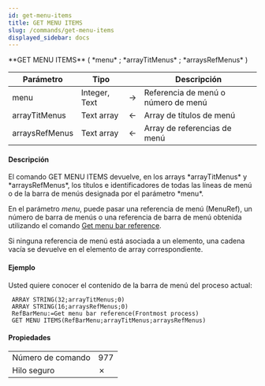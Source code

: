 ```yaml
---
id: get-menu-items
title: GET MENU ITEMS
slug: /commands/get-menu-items
displayed_sidebar: docs
---
```


<!--REF #_command_.GET MENU ITEMS.Syntax-->**GET MENU ITEMS** ( *menu* ; *arrayTitMenus* ; *arraysRefMenus* )<!-- END REF-->
<!--REF #_command_.GET MENU ITEMS.Params-->
| Parámetro | Tipo |  | Descripción |
| --- | --- | --- | --- |
| menu | Integer, Text | &#8594;  | Referencia de menú o número de menú |
| arrayTitMenus | Text array | &#8592; | Array de títulos de menú |
| arraysRefMenus | Text array | &#8592; | Array de referencias de menú |

<!-- END REF-->

#### Descripción 

<!--REF #_command_.GET MENU ITEMS.Summary-->El comando GET MENU ITEMS devuelve, en los arrays *arrayTitMenus* y *arraysRefMenus*, los títulos e identificadores de todas las líneas de menú o de la barra de menús designada por el parámetro *menu*.<!-- END REF--> 

En el parámetro *menu*, puede pasar una referencia de menú (MenuRef), un número de barra de menús o una referencia de barra de menú obtenida utilizando el comando [Get menu bar reference](get-menu-bar-reference.md "Get menu bar reference").

Si ninguna referencia de menú está asociada a un elemento, una cadena vacía se devuelve en el elemento de array correspondiente.

#### Ejemplo 

Usted quiere conocer el contenido de la barra de menú del proceso actual: 

```4d
 ARRAY STRING(32;arrayTitMenus;0)
 ARRAY STRING(16;arraysRefMenus;0)
 RefBarMenu:=Get menu bar reference(Frontmost process)
 GET MENU ITEMS(RefBarMenu;arrayTitMenus;arraysRefMenus)
```


#### Propiedades

|  |  |
| --- | --- |
| Número de comando | 977 |
| Hilo seguro | &cross; |


